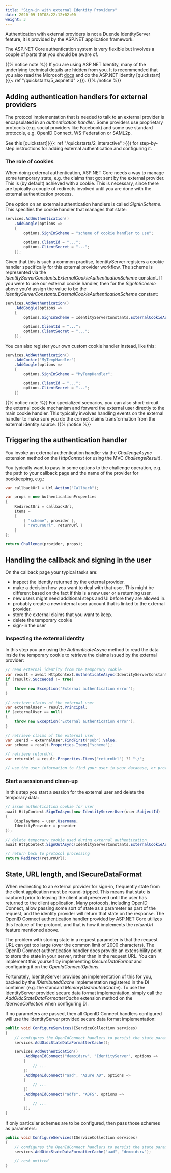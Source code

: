 ```yaml
---
title: "Sign-in with external Identity Providers"
date: 2020-09-10T08:22:12+02:00
weight: 3
---
```


Authentication with external providers is not a Duende IdentityServer feature, it is provided by the ASP.NET application framework.

The ASP.NET Core authentication system is very flexible but involves a couple of parts that you should be aware of.

{{% notice note %}}
If you are using ASP.NET Identity, many of the underlying technical details are hidden from you. It is recommended that you also read the Microsoft [docs](https://docs.microsoft.com/en-us/aspnet/core/security/authentication/social) and do the ASP.NET Identity [quickstart]({{< ref "/quickstarts/5_aspnetid" >}}).
{{% /notice %}}

## Adding authentication handlers for external providers
The protocol implementation that is needed to talk to an external provider is encapsulated in an *authentication handler*.
Some providers use proprietary protocols (e.g. social providers like Facebook) and some use standard protocols, e.g. OpenID Connect, WS-Federation or SAML2p.

See this [quickstart]({{< ref "/quickstarts/2_interactive" >}}) for step-by-step instructions for adding external authentication and configuring it.

### The role of cookies
When doing external authentication, ASP.NET Core needs a way to manage some temporary state, e.g. the claims that got sent by the external provider. This is (by default) achieved with a cookie. This is necessary, since there are typically a couple of redirects involved until you are done with the external authentication process.

One option on an external authentication handlers is called *SignInScheme*. This specifies the cookie handler that manages that state:

```cs
services.AddAuthentication()
    .AddGoogle(options =>
    {
        options.SignInScheme = "scheme of cookie handler to use";

        options.ClientId = "...";
        options.ClientSecret = "...";
    });
```

Given that this is such a common practise, IdentityServer registers a cookie handler specifically for this external provider workflow.
The scheme is represented via the *IdentityServerConstants.ExternalCookieAuthenticationScheme* constant.
If you were to use our external cookie handler, then for the *SignInScheme* above you'd assign the value to be the *IdentityServerConstants.ExternalCookieAuthenticationScheme* constant:

```cs
services.AddAuthentication()
    .AddGoogle(options =>
    {
        options.SignInScheme = IdentityServerConstants.ExternalCookieAuthenticationScheme;

        options.ClientId = "...";
        options.ClientSecret = "...";
    });
```

You can also register your own custom cookie handler instead, like this:

```cs
services.AddAuthentication()
    .AddCookie("MyTempHandler")
    .AddGoogle(options =>
    {
        options.SignInScheme = "MyTempHandler";

        options.ClientId = "...";
        options.ClientSecret = "...";
    })
```

{{% notice note %}}
For specialized scenarios, you can also short-circuit the external cookie mechanism and forward the external user directly to the main cookie handler. This typically involves handling events on the external handler to make sure you do the correct claims transformation from the external identity source.
{{% /notice %}}

## Triggering the authentication handler
You invoke an external authentication handler via the *ChallengeAsync* extension method on the *HttpContext* (or using the MVC *ChallengeResult*).

You typically want to pass in some options to the challenge operation, e.g. the path to your callback page and the name of the provider for bookkeeping, e.g.:

```cs
var callbackUrl = Url.Action("Callback");

var props = new AuthenticationProperties
{
    RedirectUri = callbackUrl,
    Items = 
    { 
        { "scheme", provider },
        { "returnUrl", returnUrl }
    }
};

return Challenge(provider, props);
```

## Handling the callback and signing in the user
On the callback page your typical tasks are:

* inspect the identity returned by the external provider.
* make a decision how you want to deal with that user. This might be different based on the fact if this is a new user or a returning user.
* new users might need additional steps and UI before they are allowed in.
* probably create a new internal user account that is linked to the external provider.
* store the external claims that you want to keep.
* delete the temporary cookie
* sign-in the user

### Inspecting the external identity
In this step you are using the *AuthenticateAsync* method to read the data inside the temporary cookie to retrieve the claims issued by the external provider:

```cs
// read external identity from the temporary cookie
var result = await HttpContext.AuthenticateAsync(IdentityServerConstants.ExternalCookieAuthenticationScheme);
if (result?.Succeeded != true)
{
    throw new Exception("External authentication error");
}

// retrieve claims of the external user
var externalUser = result.Principal;
if (externalUser == null)
{
    throw new Exception("External authentication error");
}

// retrieve claims of the external user
var userId = externalUser.FindFirst("sub").Value;
var scheme = result.Properties.Items["scheme"];

// retrieve returnUrl
var returnUrl = result.Properties.Items["returnUrl"] ?? "~/";

// use the user information to find your user in your database, or provision a new user
```

### Start a session and clean-up
In this step you start a session for the external user and delete the temporary data:

```cs
// issue authentication cookie for user
await HttpContext.SignInAsync(new IdentityServerUser(user.SubjectId) 
{
    DisplayName = user.Username,
    IdentityProvider = provider
});

// delete temporary cookie used during external authentication
await HttpContext.SignOutAsync(IdentityServerConstants.ExternalCookieAuthenticationScheme);

// return back to protocol processing
return Redirect(returnUrl);
```

## State, URL length, and ISecureDataFormat
When redirecting to an external provider for sign-in, frequently state from the client application must be round-tripped.
This means that state is captured prior to leaving the client and preserved until the user has returned to the client application.
Many protocols, including OpenID Connect, allow passing some sort of state as a parameter as part of the request, and the identity provider will return that state on the response.
The OpenID Connect authentication handler provided by ASP.NET Core utilizes this feature of the protocol, and that is how it implements the *returnUrl* feature mentioned above.

The problem with storing state in a request parameter is that the request URL can get too large (over the common limit of 2000 characters).
The OpenID Connect authentication handler does provide an extensibility point to store the state in your server, rather than in the request URL. 
You can implement this yourself by implementing *ISecureDataFormat<AuthenticationProperties>* and configuring it on the *OpenIdConnectOptions*.

Fortunately, IdentityServer provides an implementation of this for you, backed by the *IDistributedCache* implementation registered in the DI container (e.g. the standard *MemoryDistributedCache*).
To use the IdentityServer provided secure data format implementation, simply call the *AddOidcStateDataFormatterCache* extension method on the *IServiceCollection* when configuring DI.

If no parameters are passed, then all OpenID Connect handlers configured will use the IdentityServer provided secure data format implementation:

```cs
public void ConfigureServices(IServiceCollection services)
{
    // configures the OpenIdConnect handlers to persist the state parameter into the server-side IDistributedCache.
    services.AddOidcStateDataFormatterCache();

    services.AddAuthentication()
        .AddOpenIdConnect("demoidsrv", "IdentityServer", options =>
        {
            // ...
        })
        .AddOpenIdConnect("aad", "Azure AD", options =>
        {
            // ...
        })
        .AddOpenIdConnect("adfs", "ADFS", options =>
        {
            // ...
        });
}
```

If only particular schemes are to be configured, then pass those schemes as parameters:

```cs
public void ConfigureServices(IServiceCollection services)
{
    // configures the OpenIdConnect handlers to persist the state parameter into the server-side IDistributedCache.
    services.AddOidcStateDataFormatterCache("aad", "demoidsrv");

    // rest omitted
}
```
